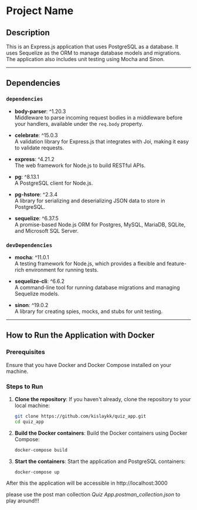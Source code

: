 # Project Name

## Description
This is an Express.js application that uses PostgreSQL as a database. It uses Sequelize as the ORM to manage database models and migrations. The application also includes unit testing using Mocha and Sinon.

---

## Dependencies

### `dependencies`
- **body-parser**: ^1.20.3  
  Middleware to parse incoming request bodies in a middleware before your handlers, available under the `req.body` property.

- **celebrate**: ^15.0.3  
  A validation library for Express.js that integrates with Joi, making it easy to validate requests.

- **express**: ^4.21.2  
  The web framework for Node.js to build RESTful APIs.

- **pg**: ^8.13.1  
  A PostgreSQL client for Node.js.

- **pg-hstore**: ^2.3.4  
  A library for serializing and deserializing JSON data to store in PostgreSQL.

- **sequelize**: ^6.37.5  
  A promise-based Node.js ORM for Postgres, MySQL, MariaDB, SQLite, and Microsoft SQL Server.

### `devDependencies`
- **mocha**: ^11.0.1  
  A testing framework for Node.js, which provides a flexible and feature-rich environment for running tests.

- **sequelize-cli**: ^6.6.2  
  A command-line tool for running database migrations and managing Sequelize models.

- **sinon**: ^19.0.2  
  A library for creating spies, mocks, and stubs for unit testing.

---

## How to Run the Application with Docker

### Prerequisites
Ensure that you have Docker and Docker Compose installed on your machine.

### Steps to Run

1. **Clone the repository**:
   If you haven't already, clone the repository to your local machine:
   ```bash
   git clone https://github.com/kislaykk/quiz_app.git
   cd quiz_app

2. **Build the Docker containers**:
   Build the Docker containers using Docker Compose:
   ```bash
   docker-compose build

3. **Start the containers**:
   Start the application and PostgreSQL containers:
   ```bash
   docker-compose up

After this the application will be accessible in http://localhost:3000

please use the post man collection *Quiz App.postman_collection.json* to play around!!! 
